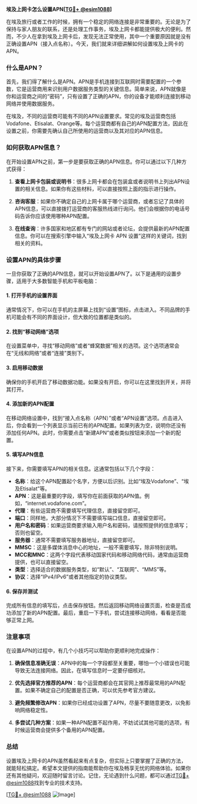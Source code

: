 **埃及上网卡怎么设置APN[[TG💪+ @esim1088](https://t.me/s/esim1088)]**

在埃及旅行或者工作的时候，拥有一个稳定的网络连接是非常重要的。无论是为了保持与家人朋友的联系，还是处理工作事务，埃及上网卡都能提供极大的便利。然而，不少人在拿到埃及上网卡后，发现无法正常使用，其中一个重要原因就是没有正确设置APN（接入点名称）。今天，我们就来详细讲解如何设置埃及上网卡的APN。

### 什么是APN？

首先，我们得了解什么是APN。APN是手机连接到互联网时需要配置的一个参数，它是运营商用来识别用户数据服务类型的关键信息。简单来说，APN就像是你和运营商之间的“密码”，只有设置了正确的APN，你的设备才能顺利连接到移动网络并使用数据服务。

在埃及，不同的运营商可能有不同的APN设置要求。常见的埃及运营商包括Vodafone、Etisalat、Orange等。每个运营商都有自己的APN配置方法，因此在设置之前，你需要先确认自己所使用的运营商以及其对应的APN信息。

### 如何获取APN信息？

在开始设置APN之前，第一步是要获取正确的APN信息。你可以通过以下几种方式获得：

1. **查看上网卡包装或说明书**：很多上网卡都会在包装盒或者说明书上列出APN设置的相关信息。如果你有这些材料，可以直接按照上面的指示进行操作。
   
2. **咨询客服**：如果你不确定自己的上网卡属于哪个运营商，或者忘记了具体的APN信息，可以直接拨打运营商的客服热线进行询问。他们会根据你的电话号码告诉你应该使用哪种APN配置。

3. **在线查询**：许多国家和地区都有专门的网站或者论坛，会提供最新的APN配置信息。你可以在搜索引擎中输入“埃及上网卡 APN 设置”这样的关键词，找到相关的资料。

### 设置APN的具体步骤

一旦你获取了正确的APN信息，就可以开始设置APN了。以下是通用的设置步骤，适用于大多数智能手机和平板电脑：

#### 1. 打开手机的设置界面

通常情况下，你可以在手机的主屏幕上找到“设置”图标，点击进入。不同品牌的手机可能会有不同的界面设计，但大致的位置都是类似的。

#### 2. 找到“移动网络”选项

在设置菜单中，寻找“移动网络”或者“蜂窝数据”相关的选项。这个选项通常会在“无线和网络”或者“连接”类别下。

#### 3. 启用移动数据

确保你的手机开启了移动数据功能。如果没有开启，你可以在这里找到开关，并将其打开。

#### 4. 添加新的APN配置

在移动网络设置中，找到“接入点名称（APN）”或者“APN设置”选项。点击进入后，你会看到一个列表显示当前已有的APN配置。如果列表为空，说明你还没有添加任何APN。此时，你需要点击“新建APN”或者类似按钮来添加一个新的配置。

#### 5. 填写APN信息

接下来，你需要填写APN的相关信息。这通常包括以下几个字段：

- **名称**：给这个APN配置起个名字，方便以后识别。比如“埃及Vodafone”、“埃及Etisalat”等。
- **APN**：这是最重要的字段，填写你在前面获取的APN值。例如，“internet.vodafone.com”。
- **代理**：有些运营商不需要填写代理信息，直接留空即可。
- **端口**：同样地，大部分情况下不需要填写端口信息，直接留空即可。
- **用户名和密码**：如果运营商要求输入用户名和密码，请按照提供的信息填写；否则也留空。
- **服务器**：通常不需要填写服务器地址，直接留空即可。
- **MMSC**：这是多媒体消息中心的地址，一般不需要填写，除非特别说明。
- **MCC和MNC**：这两个字段代表移动国家代码和移动网络代码，通常由运营商提供，也可以直接留空。
- **类型**：选择适合的数据服务类型，如“默认”、“互联网”、“MMS”等。
- **协议**：选择“IPv4/IPv6”或者其他指定的协议类型。

#### 6. 保存并测试

完成所有信息的填写后，点击保存按钮。然后返回移动网络设置页面，检查是否成功添加了新的APN配置。最后，重启一下手机，尝试连接移动网络，看看是否能够正常上网。

### 注意事项

在设置APN的过程中，有几个小技巧可以帮助你更顺利地完成操作：

1. **确保信息准确无误**：APN中的每一个字段都至关重要，哪怕一个小错误也可能导致无法连接网络。因此，在填写信息时一定要仔细核对。

2. **优先选择官方推荐的APN**：每个运营商都会在其官网上推荐最常用的APN配置。如果不确定自己的配置是否正确，可以优先参考官方建议。

3. **避免频繁修改APN**：如果你已经成功设置了APN，尽量不要随意更改，以免影响网络稳定性。

4. **多尝试几种方案**：如果一种APN配置不起作用，不妨试试其他可能的选项，有时候运营商会提供多个备用的APN配置。

### 总结

设置埃及上网卡的APN虽然看起来有点复杂，但实际上只要掌握了正确的方法，就能轻松搞定。希望本文提供的指南能帮助你在埃及畅享无忧的网络体验。如果你还有其他疑问，欢迎随时留言讨论。记住，无论遇到什么问题，都可以通过[TG💪+ @esim1088](https://t.me/s/esim1088)找到专业的技术支持。

[[TG💪+ @esim1088](https://t.me/s/esim1088) ![Image](https://i.postimg.cc/4NQfJmqS/Snipaste-2025-05-13-00-14-12.png)]